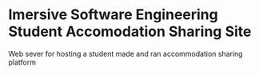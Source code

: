 # Imersive Software Engineering Student Accomodation Sharing Site
Web sever for hosting a student made and ran accommodation sharing platform

